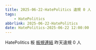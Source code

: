 ```yaml
---
title: 2025-06-22-HatePolitics 違規 0 人
tags:
    - HatePolitics
abbrlink: 2025-06-22-HatePolitics
date: HatePolitics-2025-06-22 12:00:00
---
```

HatePolitics 板 [板規連結](https://www.ptt.cc/bbs/HatePolitics/M.1617115262.A.D60.html)
昨天違規 0 人
